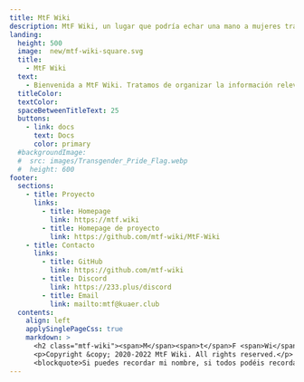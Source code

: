 ```yaml
---
title: MtF Wiki
description: MtF Wiki, un lugar que podría echar una mano a mujeres trans.
landing:
  height: 500
  image:  new/mtf-wiki-square.svg
  title:
    - MtF Wiki
  text:
    - Bienvenida a MtF Wiki. Tratamos de organizar la información relevante de mujeres trans para daros mejor ayuda~
  titleColor:
  textColor:
  spaceBetweenTitleText: 25
  buttons:
    - link: docs
      text: Docs
      color: primary
  #backgroundImage:
  #  src: images/Transgender_Pride_Flag.webp
  #  height: 600
footer:
  sections:
    - title: Proyecto
      links:
        - title: Homepage
          link: https://mtf.wiki
        - title: Homepage de proyecto
          link: https://github.com/mtf-wiki/MtF-Wiki
    - title: Contacto
      links:
        - title: GitHub
          link: https://github.com/mtf-wiki
        - title: Discord
          link: https://233.plus/discord
        - title: Email
          link: mailto:mtf@kuaer.club
  contents:
    align: left
    applySinglePageCss: true
    markdown: >
      <h2 class="mtf-wiki"><span>M</span><span>t</span>F <span>Wi</span><span>ki</span></h2>
      <p>Copyright &copy; 2020-2022 MtF Wiki. All rights reserved.</p>
      <blockquote>Si puedes recordar mi nombre, si todos podéis recordarlo, tal vez yo o «nosotras», un día, vivamos libres.</blockquote>
---
```

